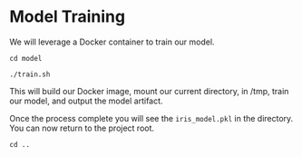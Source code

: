 # Model Training

We will leverage a Docker container to train our model.

```shell
cd model

./train.sh
```

This will build our Docker image, mount our current directory, in /tmp, train our model, and output the model artifact.

Once the process complete you will see the `iris_model.pkl` in the directory. You can now return to the project root.

```shell
cd ..
```


